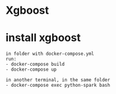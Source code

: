 # Xgboost

# install xgboost
```
in folder with docker-compose.yml
run: 
- docker-compose build
- docker-compose up

in another terminal, in the same folder
- docker-compose exec python-spark bash

```